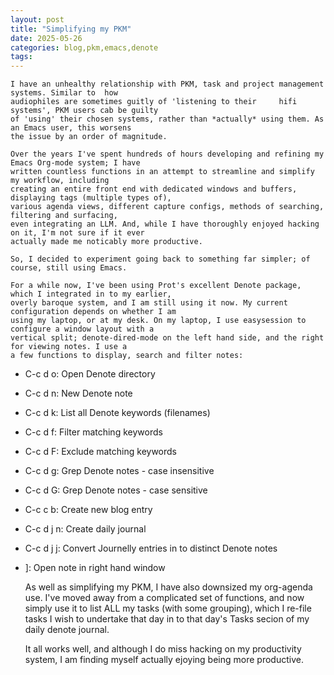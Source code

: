 ```yaml
---
layout: post
title: "Simplifying my PKM"
date: 2025-05-26
categories: blog,pkm,emacs,denote
tags: 
---
```


	I have an unhealthy relationship with PKM, task and project management systems. Similar to  how
	audiophiles are sometimes guitly of 'listening to their 	hifi systems', PKM users cab be guilty 
	of 'using' their chosen systems, rather than *actually* using them. As an Emacs user, this worsens 
	the issue by an	order of magnitude.
	
	Over the years I've spent hundreds of hours developing and refining my Emacs Org-mode system; I have
	written countless functions in an attempt to streamline and simplify my workflow, including
	creating an entire front end with dedicated windows and buffers, displaying tags (multiple types of),
	various agenda views, different capture configs, methods of searching, filtering and surfacing,
	even integrating an LLM. And, while I have thoroughly enjoyed hacking on it, I'm not sure if it ever
	actually made me noticably more productive.
	
	So, I decided to experiment going back to something far simpler; of course, still using Emacs.
	
	For a while now, I've been using Prot's excellent Denote package, which I integrated in to my earlier,
	overly baroque system, and I am still using it now. My current configuration depends on whether I am 
	using my laptop, or at my desk. On my laptop, I use easysession to configure a window layout with a
	vertical split; denote-dired-mode on the left hand side, and the right for viewing notes. I use a
	a few functions to display, search and filter notes:
	
-  C-c d o: Open Denote directory
-  C-c d n: New Denote note
-  C-c d k: List all Denote keywords (filenames)
-  C-c d f: Filter matching keywords
-  C-c d F: Exclude matching keywords
-  C-c d g: Grep Denote notes - case insensitive
-  C-c d G: Grep Denote notes - case sensitive
-  C-c c b: Create new blog entry
-  C-c d j n: Create daily journal
-  C-c d j j: Convert Journelly entries in to distinct Denote notes
-  ]: Open note in right hand window

	As well as simplifying my PKM, I have also downsized my org-agenda use. I've moved away from a complicated set
	of functions, and now simply use it to list ALL my tasks (with some grouping), which I re-file tasks I wish to 
	undertake that day in to that day's Tasks secion of my daily denote journal. 

	It all works well, and although I do miss hacking on my productivity system, I am finding myself actually ejoying
	being more productive.
